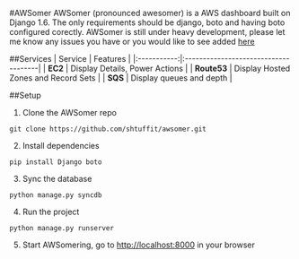 #AWSomer
AWSomer (pronounced awesomer) is a AWS dashboard built on Django 1.6. The only requirements should be django, boto and having boto configured corectly. AWSomer is still under heavy development, please let me know any issues you have or you would like to see added [here](https://github.com/shtuffit/awsomer/issues) 

##Services
| Service     | Features                             |
|:-----------:|:-------------------------------------|
| **EC2**     | Display Details, Power Actions       |
| **Route53** | Display Hosted Zones and Record Sets |
| **SQS**     | Display queues and depth             |

##Setup
1. Clone the AWSomer repo
```
git clone https://github.com/shtuffit/awsomer.git
```

2. Install dependencies
```
pip install Django boto
```

3. Sync the database 
```
python manage.py syncdb
```

4. Run the project
```
python manage.py runserver
```

5. Start AWSomering, go to [http://localhost:8000](http://localhost:8000) in your browser
